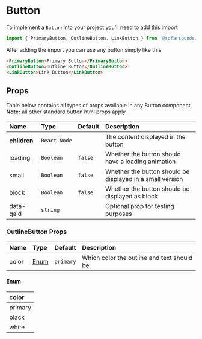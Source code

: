# Button

To implement a `Button` into your project you'll need to add this import
```js
import { PrimaryButton, OutlineButton, LinkButton } from '@sofarsounds/maestro'
```

After adding the import you can use any button simply like this
```html
<PrimaryButton>Primary Button</PrimaryButton>
<OutlineButton>Outline Button</OutlineButton>
<LinkButton>Link Button</LinkButton>
```

## Props
Table below contains all types of props available in any Button component  
**Note:** all other standard button html props apply

| Name          | Type         | Default         | Description                      |
| :------------ | :-----       | :-------------- | :------------------------------- |
| **children**  | `React.Node` |                 | The content displayed in the button
| loading       | `Boolean`    | `false`         | Whether the button should have a loading animation
| small         | `Boolean`    | `false`         | Whether the button should be displayed in a small version
| block         | `Boolean`    | `false`         | Whether the button should be displayed as block
| data-qaid     | `string`     |                 | Optional prop for testing purposes

### OutlineButton Props
| Name          | Type          | Default         | Description                      |
| :------------ | :-----        | :-------------- | :------------------------------- |
| color        | [Enum](#enum) | `primary`       | Which color the outline and text should be

#### Enum
| color  |
| :-----  |
| primary |
| black   |
| white   |
